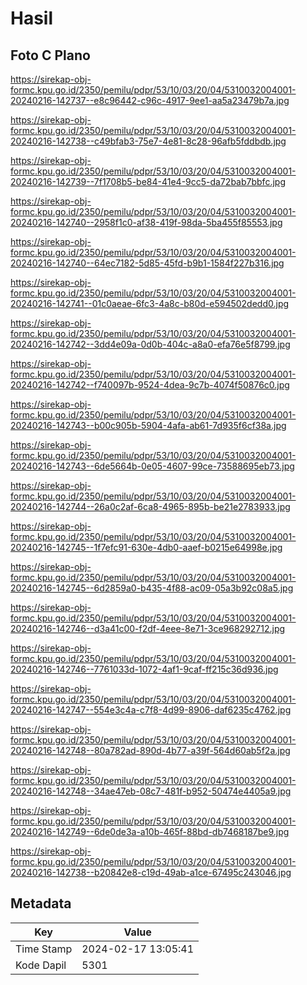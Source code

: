 # Hasil

## Foto C Plano

https://sirekap-obj-formc.kpu.go.id/2350/pemilu/pdpr/53/10/03/20/04/5310032004001-20240216-142737--e8c96442-c96c-4917-9ee1-aa5a23479b7a.jpg

https://sirekap-obj-formc.kpu.go.id/2350/pemilu/pdpr/53/10/03/20/04/5310032004001-20240216-142738--c49bfab3-75e7-4e81-8c28-96afb5fddbdb.jpg

https://sirekap-obj-formc.kpu.go.id/2350/pemilu/pdpr/53/10/03/20/04/5310032004001-20240216-142739--7f1708b5-be84-41e4-9cc5-da72bab7bbfc.jpg

https://sirekap-obj-formc.kpu.go.id/2350/pemilu/pdpr/53/10/03/20/04/5310032004001-20240216-142740--2958f1c0-af38-419f-98da-5ba455f85553.jpg

https://sirekap-obj-formc.kpu.go.id/2350/pemilu/pdpr/53/10/03/20/04/5310032004001-20240216-142740--64ec7182-5d85-45fd-b9b1-1584f227b316.jpg

https://sirekap-obj-formc.kpu.go.id/2350/pemilu/pdpr/53/10/03/20/04/5310032004001-20240216-142741--01c0aeae-6fc3-4a8c-b80d-e594502dedd0.jpg

https://sirekap-obj-formc.kpu.go.id/2350/pemilu/pdpr/53/10/03/20/04/5310032004001-20240216-142742--3dd4e09a-0d0b-404c-a8a0-efa76e5f8799.jpg

https://sirekap-obj-formc.kpu.go.id/2350/pemilu/pdpr/53/10/03/20/04/5310032004001-20240216-142742--f740097b-9524-4dea-9c7b-4074f50876c0.jpg

https://sirekap-obj-formc.kpu.go.id/2350/pemilu/pdpr/53/10/03/20/04/5310032004001-20240216-142743--b00c905b-5904-4afa-ab61-7d935f6cf38a.jpg

https://sirekap-obj-formc.kpu.go.id/2350/pemilu/pdpr/53/10/03/20/04/5310032004001-20240216-142743--6de5664b-0e05-4607-99ce-73588695eb73.jpg

https://sirekap-obj-formc.kpu.go.id/2350/pemilu/pdpr/53/10/03/20/04/5310032004001-20240216-142744--26a0c2af-6ca8-4965-895b-be21e2783933.jpg

https://sirekap-obj-formc.kpu.go.id/2350/pemilu/pdpr/53/10/03/20/04/5310032004001-20240216-142745--1f7efc91-630e-4db0-aaef-b0215e64998e.jpg

https://sirekap-obj-formc.kpu.go.id/2350/pemilu/pdpr/53/10/03/20/04/5310032004001-20240216-142745--6d2859a0-b435-4f88-ac09-05a3b92c08a5.jpg

https://sirekap-obj-formc.kpu.go.id/2350/pemilu/pdpr/53/10/03/20/04/5310032004001-20240216-142746--d3a41c00-f2df-4eee-8e71-3ce968292712.jpg

https://sirekap-obj-formc.kpu.go.id/2350/pemilu/pdpr/53/10/03/20/04/5310032004001-20240216-142746--7761033d-1072-4af1-9caf-ff215c36d936.jpg

https://sirekap-obj-formc.kpu.go.id/2350/pemilu/pdpr/53/10/03/20/04/5310032004001-20240216-142747--554e3c4a-c7f8-4d99-8906-daf6235c4762.jpg

https://sirekap-obj-formc.kpu.go.id/2350/pemilu/pdpr/53/10/03/20/04/5310032004001-20240216-142748--80a782ad-890d-4b77-a39f-564d60ab5f2a.jpg

https://sirekap-obj-formc.kpu.go.id/2350/pemilu/pdpr/53/10/03/20/04/5310032004001-20240216-142748--34ae47eb-08c7-481f-b952-50474e4405a9.jpg

https://sirekap-obj-formc.kpu.go.id/2350/pemilu/pdpr/53/10/03/20/04/5310032004001-20240216-142749--6de0de3a-a10b-465f-88bd-db7468187be9.jpg

https://sirekap-obj-formc.kpu.go.id/2350/pemilu/pdpr/53/10/03/20/04/5310032004001-20240216-142738--b20842e8-c19d-49ab-a1ce-67495c243046.jpg


## Metadata

| Key        | Value               |
| ---------- | ------------------- |
| Time Stamp | 2024-02-17 13:05:41 |
| Kode Dapil | 5301                |



